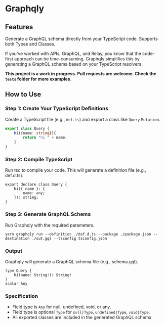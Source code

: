 # Graphqly

## Features
Generate a GraphQL schema directly from your TypeScript code. Supports both Types and Classes.

If you've worked with APIs, GraphQL, and Relay, you know that the code-first approach can be time-consuming. Graphqly simplifies this by generating a GraphQL schema based on your TypeScript resolvers.

**This project is a work in progress. Pull requests are welcome. Check the `tests` folder for more examples.**

## How to Use

### Step 1: Create Your TypeScript Definitions
Create a TypeScript file (e.g., `def.ts`) and export a class like `Query` `Mutation`.

```typescript
export class Query {
    hi({name: string}){
        return "hi " + name;
    }
}
```
### Step 2: Compile TypeScript
Run tsc to compile your code. This will generate a definition file (e.g., def.d.ts).
```
export declare class Query {
    hi({ name }: {
        name: any;
    }): string;
}
```
### Step 3: Generate GraphQL Schema

Run Graphqly with the required parameters.
```
yarn graphqly run --definition ./def.d.ts --package ./package.json --destination ./out.gql --tsconfig tsconfig.json
```
### Output

Graphqly will generate a GraphQL schema file (e.g., schema.gql).
```
type Query {
	hi(name: String!): String!
}
scalar Any

```
### Specification
- Field type is `Any` for null, undefined, void, or any.
- Field type is optional `Type` for `null|Type`, `undefined|Type`, `void|Type`.
- All exported classes are included in the generated GraphQL schema.
